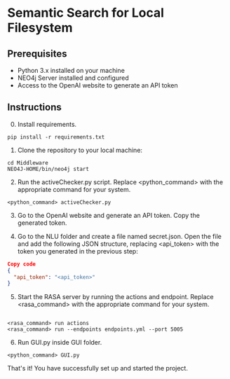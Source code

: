 # Semantic Search for Local Filesystem

## Prerequisites

- Python 3.x installed on your machine
- NEO4j Server installed and configured
- Access to the OpenAI website to generate an API token

## Instructions

0. Install requirements.

```console
pip install -r requirements.txt
```

1. Clone the repository to your local machine:

```console
cd Middleware
NEO4J-HOME/bin/neo4j start
```

2. Run the activeChecker.py script. Replace <python_command> with the appropriate command for your system.

```console
<python_command> activeChecker.py
```

3. Go to the OpenAI website and generate an API token. Copy the generated token.

4. Go to the NLU folder and create a file named secret.json. Open the file and add the following JSON structure, replacing <api_token> with the token you generated in the previous step:

```json
Copy code
{
  "api_token": "<api_token>"
}
```

5. Start the RASA server by running the actions and endpoint. Replace <rasa_command> with the appropriate command for your system.

```console

<rasa_command> run actions
<rasa_command> run --endpoints endpoints.yml --port 5005
```

6. Run GUI.py inside GUI folder.

```console
<python_command> GUI.py
```

That's it! You have successfully set up and started the project.
